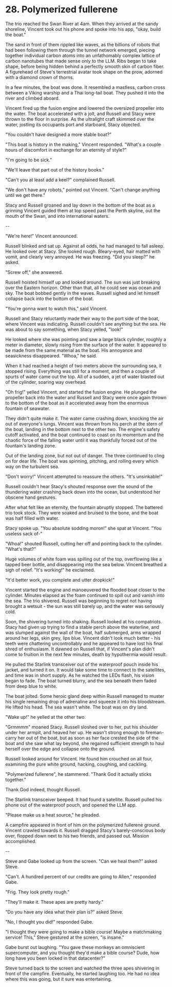# 28. Polymerized fullerene

The trio reached the Swan River at 4am. When they arrived at the sandy shoreline, Vincent took out his phone and spoke into his app, "okay, build the boat."

The sand in front of them rippled like waves, as the billions of robots that had been following them through the tunnel network emerged, piecing together individual carbon atoms into an unfathomably complex lattice of carbon nanotubes that made sense only to the LLM. Ribs began to take shape, before being hidden behind a perfectly smooth skin of carbon fiber. A figurehead of Steve's terrestrial avatar took shape on the prow, adorned with a diamond crown of thorns.

In a few minutes, the boat was done. It resembled a mastless, carbon cross between a Viking warship and a Thai long-tail boat. They pushed it into the river and climbed aboard.

Vincent fired up the fusion engine and lowered the oversized propeller into the water. The boat accelerated with a jolt, and Russell and Stacy were thrown to the floor in surprise. As the ultralight craft skimmed over the water, jostling its occupants port and starboard, Stacy objected.

"You couldn't have designed a more stable boat?"

"This boat is history in the making," Vincent responded. "What's a couple hours of discomfort in exchange for an eternity of style?"

"I'm going to be sick."

"We'll leave that part out of the history books."

"Can't you at least add a keel?" complained Russell.

"We don't have any robots," pointed out Vincent. "Can't change anything until we get there."

Stacy and Russell groaned and lay down in the bottom of the boat as a grinning Vincent guided them at top speed past the Perth skyline, out the mouth of the Swan, and into international waters.

--

"We're here!" Vincent announced.

Russell blinked and sat up. Against all odds, he had managed to fall asleep. He looked over at Stacy. She looked rough. Bleary-eyed, hair matted with vomit, and clearly very annoyed. He was freezing. "Did you sleep?" he asked.

"Screw off," she answered.

Russell hoisted himself up and looked around. The sun was just breaking over the Eastern horizon. Other than that, all he could see was ocean and sky. The boat bobbed gently in the waves. Russell sighed and let himself collapse back into the bottom of the boat.

"You're gonna want to watch this," said Vincent.

Russell and Stacy reluctantly made their way to the port side of the boat, where Vincent was indicating. Russell couldn't see anything but the sea. He was about to say something, when Stacy yelled, "look!"

He looked where she was pointing and saw a large black cylinder, roughly a meter in diameter, slowly rising from the surface of the water. It appeared to be made from the same material as the boat. His annoyance and seasickness disappeared. "Whoa," he said.

When it had reached a height of two meters above the surrounding sea, it stopped rising. Everything was still for a moment, and then a couple of spurts of water came out the top. All of a sudden, a jet of water blasted out of the cylinder, soaring way overhead.

"Oh frig!" yelled Vincent, and started the fusion engine. He plunged the propeller back into the water and Russell and Stacy were once again thrown to the bottom of the boat as it accelerated away from the enormous fountain of seawater.

They didn't quite make it. The water came crashing down, knocking the air out of everyone's lungs. Vincent was thrown from his perch at the stern of the boat, landing in the bottom next to the other two. The engine's safety cutoff activated, and the boat continued to coast on its momentum and the chaotic force of the falling water until it was thankfully forced out of the fountain's landing zone.

Out of the landing zone, but not out of danger. The three continued to cling on for dear life. The boat was spinning, pitching, and rolling every which way on the turbulent sea.

"Don't worry!" Vincent attempted to reassure the others. "It's unsinkable!"

Russell couldn't hear Stacy's shouted response over the sound of the thundering water crashing back down into the ocean, but understood her obscene hand gestures.

After what felt like an eternity, the fountain abruptly stopped. The battered trio took stock. They were soaked and bruised to the bone, and the boat was half filled with water.

Stacy spoke up. "You absolute sodding moron!" she spat at Vincent. "You useless sack of-"

"Whoa!" shouted Russell, cutting her off and pointing back to the cylinder. "What's that?"

Huge volumes of white foam was spilling out of the top, overflowing like a tapped beer bottle, and disappearing into the sea below. Vincent breathed a sigh of relief. "It's working!" he exclaimed.

"It'd better work, you complete and utter dropkick!"

Vincent started the engine and manoeuvered the flooded boat closer to the cylinder. Minutes elapsed as the foam continued to spill out and vanish into the sea. The trio shivered. Russell was beginning to regret not having brought a wetsuit - the sun was still barely up, and the water was seriously cold.

Soon, the shivering turned into shaking. Russell looked at his compatriots. Stacy had given up trying to find a stable perch above the waterline, and was slumped against the wall of the boat, half submerged, arms wrapped around her legs, skin grey, lips blue. Vincent didn't look much better - his teeth were chattering uncontrollably and he appeared to have lost his final shred of enthusiasm. It dawned on Russell that, if Vincent's plan didn't come to fruition in the next few minutes, death by hypothermia would result.

He pulled the Starlink transceiver out of the waterproof pouch inside his jacket, and turned it on. It would take some time to connect to the satellites, and time was in short supply. As he watched the LEDs flash, his vision began to fade. The boat turned blurry, and the sea beneath them faded from deep blue to white.

The boat jolted. Some heroic gland deep within Russell managed to muster his single remaining drop of adrenaline and squeeze it into his bloodstream. He lifted his head. The sea wasn't white. The boat was on dry land.

"Wake up!" he yelled at the other two.

"Grmmmm" moaned Stacy. Russell sloshed over to her, put his shoulder under her armpit, and heaved her up. He wasn't strong enough to fireman-carry her out of the boat, but as soon as her face crested the side of the boat and she saw what lay beyond, she regained sufficient strength to haul herself over the edge and collapse onto the ground.

Russell looked around for Vincent. He found him crouched on all four, examining the pure white ground, hacking, coughing, and cackling.

"Polymerized fullerene", he stammered. "Thank God it actually sticks together."

Thank God indeed, thought Russell.

The Starlink transceiver beeped. It had found a satellite. Russell pulled his phone out of the waterproof pouch, and opened the LLM app.

"Please make us a heat source," he pleaded.

A campfire appeared in front of him on the polymerized fullerene ground. Vincent crawled towards it. Russell dragged Stacy's barely-conscious body over, flopped down next to his two friends, and passed out. Mission accomplished.

--

Steve and Gabe looked up from the screen. "Can we heal them?" asked Steve.

"Can't. A hundred percent of our credits are going to Allen," responded Gabe.

"Frig. They look pretty rough."

"They'll make it. These apes are pretty hardy."

"Do you have any idea what their plan is?" asked Steve.

"No, I thought you did!" responded Gabe.

"I thought they were going to make a bible course! Maybe a matchmaking service! This," Steve gestured at the screen, "is insane."

Gabe burst out laughing. "You gave these monkeys an omniscient supercomputer, and you thought they'd make a bible course? Dude, how long have you been locked in that datacenter?"

Steve turned back to the screen and watched the three apes shivering in front of the campfire. Eventually, he started laughing too. He had no idea where this was going, but it sure was entertaining.
